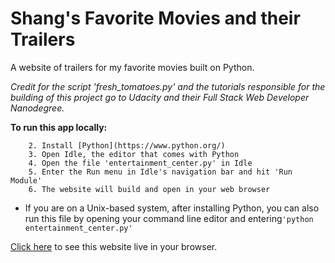 # Shang's Favorite Movies and their Trailers
A website of trailers for my favorite movies built on Python.

*Credit for the script 'fresh_tomatoes.py' and the tutorials responsible for the building of this project go to Udacity and their Full Stack Web Developer Nanodegree.*

**To run this app locally:**
``` 1. Either download the zip of this repo or 	   git clone using the SSH or HTML link
	2. Install [Python](https://www.python.org/)
	3. Open Idle, the editor that comes with Python
	4. Open the file 'entertainment_center.py' in Idle
	5. Enter the Run menu in Idle's navigation bar and hit 'Run Module'
	6. The website will build and open in your web browser
```

* If you are on a Unix-based system, after installing Python, you can also run this file by opening your command line editor and entering` 'python entertainment_center.py' `

[Click here](http://nishadprinja.github.io/shangs_movie_trailers/)  to see this website live in your browser.